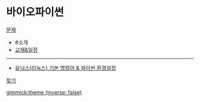 # 바이오파이썬

[문제]()

  * #소개
  * [교재&일정](/doc/intro.md)
  ----------
  * [유닉스(리눅스) 기본 명령어 & 파이썬 환경설정](/doc/part1/intro.md)

[찾기](doc/intro.md)

[gimmick:theme (inverse: false)](cerulean)

